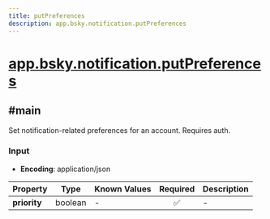 ```yaml
---
title: putPreferences
description: app.bsky.notification.putPreferences
---
```


# [app.bsky.notification.putPreferences](https://github.com/myConsciousness/atproto.dart/blob/main/lexicons/app/bsky/notification/putPreferences.json)

## #main

Set notification-related preferences for an account. Requires auth.

### Input

- **Encoding**: application/json

| Property | Type | Known Values | Required | Description |
| --- | --- | --- | :---: | --- |
| **priority** | boolean | - | ✅ | - |

